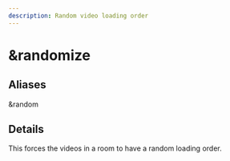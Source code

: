 ```yaml
---
description: Random video loading order
---
```


# \&randomize

## Aliases

\&random

## Details

This forces the videos in a room to have a random loading order.
